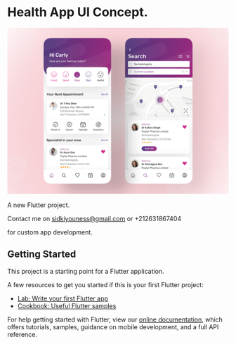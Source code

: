 # Health App UI Concept.

<img src="health_ui.png"/>

A new Flutter project.

Contact me on
  sidkiyouness@gmail.com
  or
  +212631867404
  
  for custom app development.

## Getting Started

This project is a starting point for a Flutter application.

A few resources to get you started if this is your first Flutter project:

- [Lab: Write your first Flutter app](https://flutter.dev/docs/get-started/codelab)
- [Cookbook: Useful Flutter samples](https://flutter.dev/docs/cookbook)

For help getting started with Flutter, view our
[online documentation](https://flutter.dev/docs), which offers tutorials,
samples, guidance on mobile development, and a full API reference.
